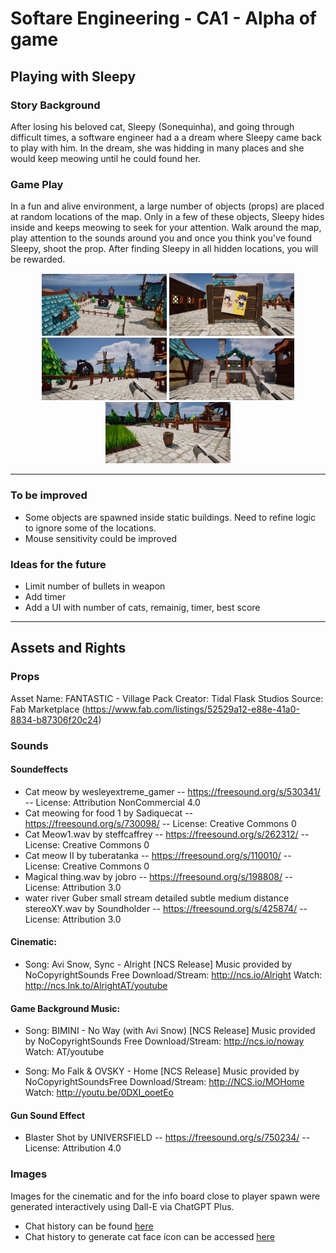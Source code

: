 # Softare Engineering - CA1 - Alpha of game

## Playing with Sleepy

### Story Background
After losing his beloved cat, Sleepy (Sonequinha), and going through difficult times, a software engineer had a a dream where Sleepy came back to play with him. In the dream, she was hidding in many places and she would keep meowing until he could found her. 

### Game Play
In a fun and alive environment, a large number of objects (props) are placed at random locations of the map. Only in a few of these objects, Sleepy hides inside and keeps meowing to seek for your attention. Walk around the map, play attention to the sounds around you and once you think you've found Sleepy, shoot the prop. After finding Sleepy in all hidden locations, you will be rewarded.

<p align="center">
  <a href="Docs/map-preview.png"><img src="Docs/map-preview.png" alt="Map Preview" width="200"/></a>
  <a href="Docs/gameplay-1.png"><img src="Docs/gameplay-1.png" alt="Gameplay Preview 1" width="200"/></a>
  <a href="Docs/gameplay-2.png"><img src="Docs/gameplay-2.png" alt="Gameplay Preview 2" width="200"/></a>
  <a href="Docs/gameplay-3.png"><img src="Docs/gameplay-3.png" alt="Gameplay Preview 3" width="200"/></a>
  <a href="Docs/gameplay-4.png"><img src="Docs/gameplay-4.png" alt="Gameplay Preview 4" width="200"/></a>
</p>

---

### To be improved

- Some objects are spawned inside static buildings. Need to refine logic to ignore some of the locations.
- Mouse sensitivity could be improved

### Ideas for the future

- Limit number of bullets in weapon
- Add timer
- Add a UI with number of cats, remainig, timer, best score

---

## Assets and Rights

### Props
Asset Name: FANTASTIC - Village Pack
Creator: Tidal Flask Studios
Source: Fab Marketplace (https://www.fab.com/listings/52529a12-e88e-41a0-8834-b87306f20c24)

### Sounds

#### Soundeffects 
- Cat meow by wesleyextreme_gamer -- https://freesound.org/s/530341/ -- License: Attribution NonCommercial 4.0
- Cat meowing for food 1 by Sadiquecat -- https://freesound.org/s/730098/ -- License: Creative Commons 0
- Cat Meow1.wav by steffcaffrey -- https://freesound.org/s/262312/ -- License: Creative Commons 0
- Cat meow II by tuberatanka -- https://freesound.org/s/110010/ -- License: Creative Commons 0
- Magical thing.wav by jobro -- https://freesound.org/s/198808/ -- License: Attribution 3.0
- water river Guber small stream detailed subtle medium distance stereoXY.wav by Soundholder -- https://freesound.org/s/425874/ -- License: Attribution 3.0

#### Cinematic:
- Song: Avi Snow, Sync - Alright [NCS Release]
Music provided by NoCopyrightSounds
Free Download/Stream: http://ncs.io/Alright 
Watch: http://ncs.lnk.to/AlrightAT/youtube 

#### Game Background Music:
- Song: BIMINI - No Way (with Avi Snow) [NCS Release]
Music provided by NoCopyrightSounds
Free Download/Stream: http://ncs.io/noway
Watch: AT/youtube

- Song: Mo Falk & OVSKY - Home [NCS Release]
Music provided by NoCopyrightSoundsFree 
Download/Stream: http://NCS.io/MOHome
Watch: http://youtu.be/0DXI_ooetEo

#### Gun Sound Effect
- Blaster Shot by UNIVERSFIELD -- https://freesound.org/s/750234/ -- License: Attribution 4.0

### Images
Images for the cinematic and for the info board close to player spawn were generated interactively using Dall-E via ChatGPT Plus.
- Chat history can be found [here](Docs/chat-history-to-generate-images-with-ai.txt)
- Chat history to generate cat face icon can be accessed [here](https://chatgpt.com/share/675d8ab4-9640-800c-bb1c-db1f856f732c)
